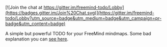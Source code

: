 [![Join the chat at https://gitter.im/freemind-todo/Lobby](https://badges.gitter.im/Join%20Chat.svg)](https://gitter.im/freemind-todo/Lobby?utm_source=badge&utm_medium=badge&utm_campaign=pr-badge&utm_content=badge)

A simple but powerful TODO for your FreeMind mindmaps. Some bad explanation you can [see here](https://youtu.be/Dc8JGPd7ZkA).
